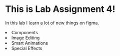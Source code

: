 <h1>This is Lab Assignment 4!</h1>

<p> In this lab I learn a lot of new things on figma. </p>

<li>Components</li>
<li>Image Editing</li>
<li>Smart Animations</li>
<li>Special Effects</li>
